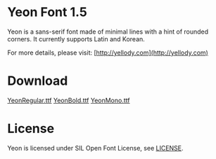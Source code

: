 Yeon Font 1.5
=============

Yeon is a sans-serif font made of minimal lines with a hint of rounded corners. It currently supports Latin and Korean.

For more details, please visit: [http://yellody.com](http://yellody.com)


Download
========

[YeonRegular.ttf](YeonRegular)
[YeonBold.ttf](YeonBold)
[YeonMono.ttf](YeonMono)


License
=======

Yeon is licensed under SIL Open Font License, see [LICENSE](LICENSE).
